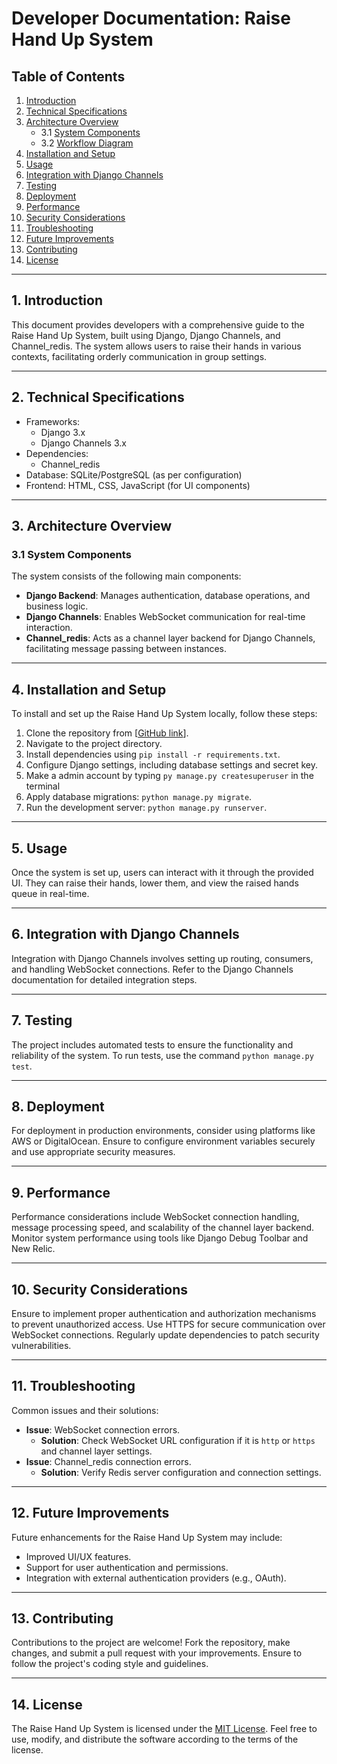 # Developer Documentation: Raise Hand Up System

## Table of Contents
1. [Introduction](#1-introduction)
2. [Technical Specifications](#2-technical-specifications)
3. [Architecture Overview](#3-architecture-overview)
   - 3.1 [System Components](#31-system-components)
   - 3.2 [Workflow Diagram](#32-workflow-diagram)
4. [Installation and Setup](#4-installation-and-setup)
5. [Usage](#5-usage)
6. [Integration with Django Channels](#6-integration-with-django-channels)
7. [Testing](#7-testing)
8. [Deployment](#8-deployment)
9. [Performance](#9-performance)
10. [Security Considerations](#10-security-considerations)
11. [Troubleshooting](#11-troubleshooting)
12. [Future Improvements](#12-future-improvements)
13. [Contributing](#13-contributing)
14. [License](#14-license)

---

## 1. Introduction
This document provides developers with a comprehensive guide to the Raise Hand Up System, built using Django, Django Channels, and Channel_redis. The system allows users to raise their hands in various contexts, facilitating orderly communication in group settings.

---

## 2. Technical Specifications
- Frameworks:
  - Django 3.x
  - Django Channels 3.x
- Dependencies:
  - Channel_redis
- Database: SQLite/PostgreSQL (as per configuration)
- Frontend: HTML, CSS, JavaScript (for UI components)

---

## 3. Architecture Overview
### 3.1 System Components
The system consists of the following main components:
- **Django Backend**: Manages authentication, database operations, and business logic.
- **Django Channels**: Enables WebSocket communication for real-time interaction.
- **Channel_redis**: Acts as a channel layer backend for Django Channels, facilitating message passing between instances.



---

## 4. Installation and Setup
To install and set up the Raise Hand Up System locally, follow these steps:
1. Clone the repository from [[GitHub link](https://github.com/RashedAsaad1/RaiseHandSystem)].
2. Navigate to the project directory.
3. Install dependencies using `pip install -r requirements.txt`.
4. Configure Django settings, including database settings and secret key.
5. Make a admin account by typing `py manage.py createsuperuser` in the terminal
6. Apply database migrations: `python manage.py migrate`.
7. Run the development server: `python manage.py runserver`.

---

## 5. Usage
Once the system is set up, users can interact with it through the provided UI. They can raise their hands, lower them, and view the raised hands queue in real-time.

---

## 6. Integration with Django Channels
Integration with Django Channels involves setting up routing, consumers, and handling WebSocket connections. Refer to the Django Channels documentation for detailed integration steps.

---

## 7. Testing
The project includes automated tests to ensure the functionality and reliability of the system. To run tests, use the command `python manage.py test`.

---

## 8. Deployment
For deployment in production environments, consider using platforms like  AWS or DigitalOcean. Ensure to configure environment variables securely and use appropriate security measures.

---

## 9. Performance
Performance considerations include WebSocket connection handling, message processing speed, and scalability of the channel layer backend. Monitor system performance using tools like Django Debug Toolbar and New Relic.

---

## 10. Security Considerations
Ensure to implement proper authentication and authorization mechanisms to prevent unauthorized access. Use HTTPS for secure communication over WebSocket connections. Regularly update dependencies to patch security vulnerabilities.

---

## 11. Troubleshooting
Common issues and their solutions:
- **Issue**: WebSocket connection errors.
  - **Solution**: Check WebSocket URL configuration if it is `http` or `https` and channel layer settings.
- **Issue**: Channel_redis connection errors.
  - **Solution**: Verify Redis server configuration and connection settings.

---

## 12. Future Improvements
Future enhancements for the Raise Hand Up System may include:
- Improved UI/UX features.
- Support for user authentication and permissions.
- Integration with external authentication providers (e.g., OAuth).

---

## 13. Contributing
Contributions to the project are welcome! Fork the repository, make changes, and submit a pull request with your improvements. Ensure to follow the project's coding style and guidelines.

---

## 14. License
The Raise Hand Up System is licensed under the [MIT License](link-to-license). Feel free to use, modify, and distribute the software according to the terms of the license.

